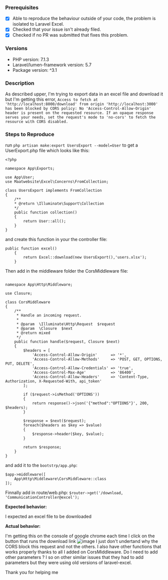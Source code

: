 <!--

PLEASE READ: FILLING IN THE TEMPLATE IS REQUIRED!
Issues that do not include enough information might not be picked up.

Have you read Laravel-Excel's 
contributing guidelines (https://laravel-excel.maatwebsite.nl/docs/3.0/getting-started/contributing)
and Code Of Conduct (https://github.com/Maatwebsite/Laravel-Excel/blob/3.0/CODE_OF_CONDUCT.md)?
By filing an Issue, you are expected to comply with it, including treating everyone with respect.

Please prefix your issue with one of the following: [BUG] [PROPOSAL] [QUESTION].

-->

### Prerequisites

<!--

Put an X between the brackets if you have done the following:

-->

* [X] Able to reproduce the behaviour outside of your code, the problem is isolated to Laravel Excel.
* [X] Checked that your issue isn't already filed.
* [X] Checked if no PR was submitted that fixes this problem.

### Versions

<!-- Please be as exact and complete as possible when proving version numbers -->

* PHP version: 7.1.3<!-- put your PHP version here -->
* Laravel/lumen-framework version: 5.7<!-- put your Laravel version here -->
* Package version: ^3.1<!-- put Laravel Excel package version here -->

### Description

<!-- Describe the issue -->
As described upper, I'm trying to export data in an excel file and download it but I'm getting this error,
```Access to fetch at 'http://localhost:8000/download' from origin 'http://localhost:3000' has been blocked by CORS policy: No 'Access-Control-Allow-Origin' header is present on the requested resource. If an opaque response serves your needs, set the request's mode to 'no-cors' to fetch the resource with CORS disabled.```

### Steps to Reproduce

<!-- How can this issue be reproduced? Provide an Excel file or reproduction repository to help us reproduce the issue easily.  -->
run ``php artisan make:export UsersExport --model=User`` to get a UserExport.php file which looks like this:
```
<?php

namespace App\Exports;

use App\User;
use Maatwebsite\Excel\Concerns\FromCollection;

class UsersExport implements FromCollection
{
    /**
    * @return \Illuminate\Support\Collection
    */
    public function collection()
    {
        return User::all();
    }
}
```
and create this function in your the controller file: 
```
public function excel()
    {
        return Excel::download(new UsersExport(),'users.xlsx');
    }
```
Then add in the middleware folder the CorsMiddleware file:
```<?php

namespace App\Http\Middleware;

use Closure;

class CorsMiddleware
{
    /**
     * Handle an incoming request.
     *
     * @param  \Illuminate\Http\Request  $request
     * @param  \Closure  $next
     * @return mixed
     */
    public function handle($request, Closure $next)
    {
        $headers = [
            'Access-Control-Allow-Origin'      => '*',
            'Access-Control-Allow-Methods'     => 'POST, GET, OPTIONS, PUT, DELETE',
            'Access-Control-Allow-Credentials' => 'true',
            'Access-Control-Max-Age'           => '86400',
            'Access-Control-Allow-Headers'     => 'Content-Type, Authorization, X-Requested-With, api_token'
        ];

        if ($request->isMethod('OPTIONS'))
        {
            return response()->json('{"method":"OPTIONS"}', 200, $headers);
        }

        $response = $next($request);
        foreach($headers as $key => $value)
        {
            $response->header($key, $value);
        }

        return $response;
    }
}
```

and add it to the ``bootstrp/app.php``:
```
$app->middleware([
    App\Http\Middleware\CorsMiddleware::class
]);
```

Finnally add in route/web.php: ``$router->get('/download, 'CommunicationController@excel');``


**Expected behavior:**

<!-- What you expect to happen -->
I expected an excel file to be downloaded 

**Actual behavior:** 

<!-- What actually happens. Please include screenshots, strack traces and anything that can help us understand the issue. -->
I'm getting this on the console of google chrome each time I click on the button that runs the download link
![image](https://user-images.githubusercontent.com/23102351/55387042-66573980-5539-11e9-8b45-cbefb0f9a485.png)
I just don't undertand why the CORS block this request and not the others. I also have other functions that works properly thanks to all I added on CorsMiddleware. Do I need to add other parameters ? I so on other similar issues that they had to add parameters but they were using old versions of laravel-excel.

Thank you for helping me
